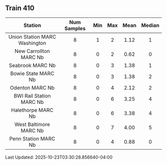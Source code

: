 ## Train 410

| Station | Num Samples | Min | Max | Mean | Median |
| :-----: | :---------: | :-: | :-: | :--: | :----: |
| Union Station MARC Washington | 8 | 1 | 2 | 1.12 | 1 |
| New Carrollton MARC Nb | 8 | 0 | 2 | 0.62 | 0 |
| Seabrook MARC Nb | 8 | 0 | 3 | 1.38 | 1 |
| Bowie State MARC Nb | 8 | 0 | 3 | 1.38 | 2 |
| Odenton MARC Nb | 8 | 0 | 4 | 2.12 | 2 |
| BWI Rail Station MARC Nb | 8 | 0 | 6 | 3.25 | 4 |
| Halethorpe MARC Nb | 8 | 0 | 6 | 3.38 | 4 |
| West Baltimore MARC Nb | 8 | 0 | 7 | 4.00 | 5 |
| Penn Station MARC Nb | 8 | 0 | 4 | 0.88 | 0 |


Last Updated: 2025-10-23T03:30:28.856640-04:00